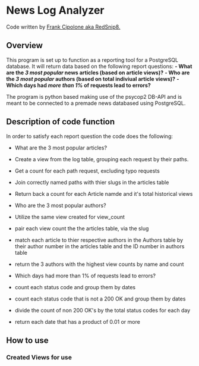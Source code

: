 # News Log Analyzer

Code written by [Frank Cipolone aka RedSnip8.](https://github.com/RedSnip8)

## Overview
This program is set up to function as a reporting tool for a PostgreSQL database. It will return data based on the following report questions:
  __- What are the *3 most popular* news articles (based on article views)?__
  __- Who are the *3 most popular* authors (based on total indiviual article views)?__
  __- Which days had *more than 1%* of requests lead to errors?__

The program is python based making use of the psycop2 DB-API and is meant to be connected to a premade news databased using PostgreSQL.

## Description of code function

In order to satisfy each report question the code does the following:

 * What are the 3 most popular articles?
  * Create a view from the log table, grouping each request by their paths.
  * Get a count for each path request, excluding typo requests
  * Join correctly named paths with thier slugs in the articles table
  * Return back a count for each Article namde and it's total historical views

 * Who are the 3 most popular authors?
  * Utilize the same view created for view_count
  * pair each view count the the articles table, via the slug
  * match each article to thier respective authors in the Authors table by their author number in the articles table and the ID number in authors table
  * return the 3  authors with the highest view counts by name and count

 * Which days had more than 1% of requests lead to errors?
  * count each status code and group them by dates
  * count each status code that is not a 200 OK and group them by dates
  * divide the count of non 200 OK's by the total status codes for each day
  * return each date that has a product of 0.01 or more


## How to use



### Created Views for use
